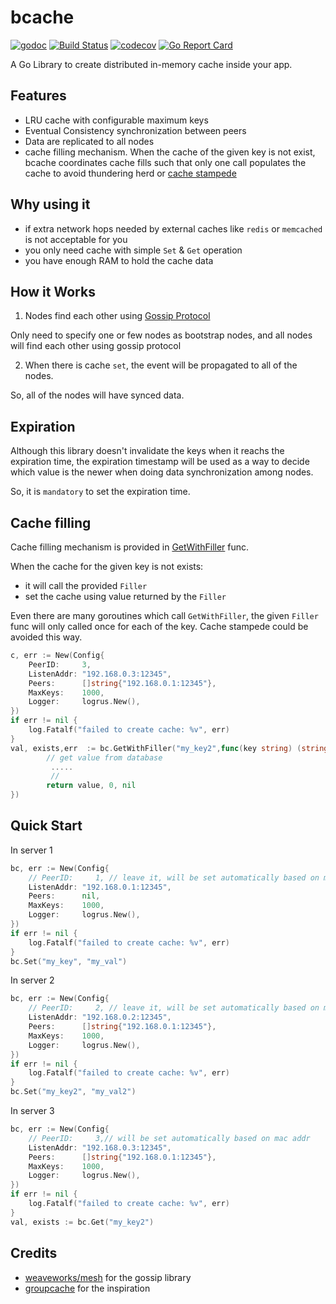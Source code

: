# bcache

[![godoc](https://godoc.org/github.com/iwanbk/bcache?status.svg)](http://godoc.org/github.com/iwanbk/bcache)
[![Build Status](https://travis-ci.org/iwanbk/bcache.svg?branch=master)](https://travis-ci.org/iwanbk/bcache)
[![codecov](https://codecov.io/gh/iwanbk/bcache/branch/master/graph/badge.svg)](https://codecov.io/gh/iwanbk/bcache)
[![Go Report Card](https://goreportcard.com/badge/github.com/iwanbk/bcache)](https://goreportcard.com/report/github.com/iwanbk/bcache)

A Go Library to create distributed in-memory cache inside your app.

## Features

- LRU cache with configurable maximum keys
- Eventual Consistency synchronization between peers
- Data are replicated to all nodes
- cache filling mechanism. When the cache of the given key is not exist, bcache coordinates cache fills such that only one call populates the cache to avoid thundering herd or [cache stampede](https://en.wikipedia.org/wiki/Cache_stampede)

## Why using it

- if extra network hops needed by external caches like `redis` or `memcached` is not acceptable for you
- you only need cache with simple `Set` & `Get` operation
- you have enough RAM to hold the cache data

## How it Works

1. Nodes find each other using [Gossip Protocol](https://en.wikipedia.org/wiki/Gossip_protocol)

Only need to specify one or few nodes as bootstrap nodes, and all nodes will find each other using gossip protocol

2. When there is cache `set`, the event will be propagated to all of the nodes.

So, all of the nodes will have synced data.


## Expiration

Although this library doesn't invalidate the keys when it reachs the expiration time,
the expiration timestamp will be used as a way to decide which value is the newer when doing data synchronization
among nodes.

So, it is `mandatory` to set the expiration time.


## Cache filling

Cache filling mechanism is provided in [GetWithFiller](https://godoc.org/github.com/iwanbk/bcache#Bcache.GetWithFiller) func.

When the cache for the given key is not exists:
- it will call the provided `Filler`
- set the cache using value returned by the `Filler`

Even there are many goroutines which call `GetWithFiller`, the given `Filler` func
will only called once for each of the key.
Cache stampede could be avoided this way.

```go
c, err := New(Config{
	PeerID:     3,
	ListenAddr: "192.168.0.3:12345",
	Peers:      []string{"192.168.0.1:12345"},
	MaxKeys:    1000,
	Logger:     logrus.New(),
})
if err != nil {
    log.Fatalf("failed to create cache: %v", err)
}
val, exists,err  := bc.GetWithFiller("my_key2",func(key string) (string, int64, error) {
        // get value from database
         .....
         //
		return value, 0, nil
})
```
## Quick Start

In server 1
```go
bc, err := New(Config{
	// PeerID:     1, // leave it, will be set automatically based on mac addr
	ListenAddr: "192.168.0.1:12345",
	Peers:      nil,
	MaxKeys:    1000,
	Logger:     logrus.New(),
})
if err != nil {
    log.Fatalf("failed to create cache: %v", err)
}
bc.Set("my_key", "my_val")
```

In server 2
```go
bc, err := New(Config{
	// PeerID:     2, // leave it, will be set automatically based on mac addr
	ListenAddr: "192.168.0.2:12345",
	Peers:      []string{"192.168.0.1:12345"},
	MaxKeys:    1000,
	Logger:     logrus.New(),
})
if err != nil {
    log.Fatalf("failed to create cache: %v", err)
}
bc.Set("my_key2", "my_val2")
```

In server 3
```go
bc, err := New(Config{
	// PeerID:     3,// will be set automatically based on mac addr
	ListenAddr: "192.168.0.3:12345",
	Peers:      []string{"192.168.0.1:12345"},
	MaxKeys:    1000,
	Logger:     logrus.New(),
})
if err != nil {
    log.Fatalf("failed to create cache: %v", err)
}
val, exists := bc.Get("my_key2")
```

## Credits

- [weaveworks/mesh](https://github.com/weaveworks/mesh) for the gossip library
- [groupcache](https://github.com/golang/groupcache) for the inspiration